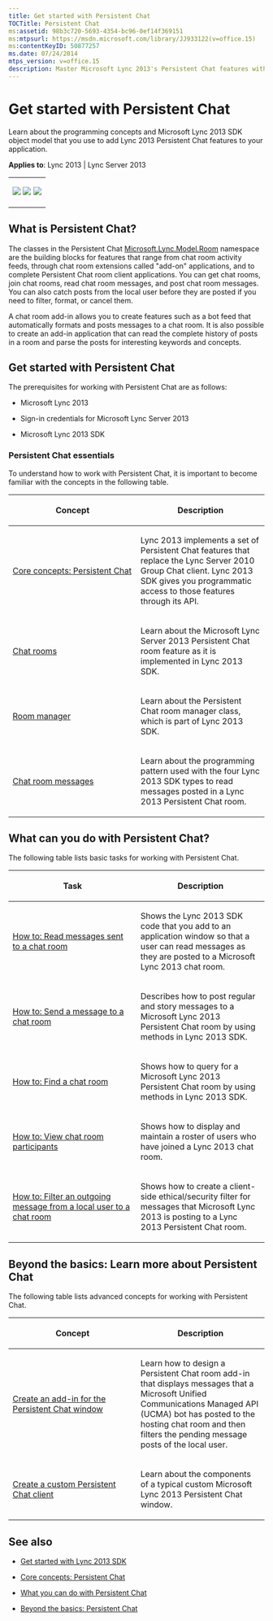 ```yaml
---
title: Get started with Persistent Chat
TOCTitle: Persistent Chat
ms:assetid: 98b3c720-5693-4354-bc96-0ef14f369151
ms:mtpsurl: https://msdn.microsoft.com/library/JJ933122(v=office.15)
ms:contentKeyID: 50877257
ms.date: 07/24/2014
mtps_version: v=office.15
description: Master Microsoft Lync 2013's Persistent Chat features with our comprehensive guide. Learn to create chat rooms, post messages, and develop add-in applications.
---
```


# Get started with Persistent Chat

Learn about the programming concepts and Microsoft Lync 2013 SDK object model that you use to add Lync 2013 Persistent Chat features to your application.

**Applies to**: Lync 2013 | Lync Server 2013

<table>
<colgroup>
<col style="width: 100%" />
</colgroup>
<tbody>
<tr class="odd">
<td><p><a href="get-started-with-persistent-chat.md#Start"" class="uri"><img src="images/JJ933215.mod_icon_getstartbox(Office.15).gif"/></a>   <a href="get-started-with-persistent-chat.md#Do" class="uri"><img src="images/JJ933215.mod_icon_dobox(Office.15).gif"/></a>   <a href="get-started-with-persistent-chat.md#Learn" class="uri"><img src="images/JJ933215.mod_icon_startbox(Office.15).gif"/></a></p></td>
</tr>
</tbody>
</table>

## What is Persistent Chat?

The classes in the Persistent Chat [Microsoft.Lync.Model.Room](https://msdn.microsoft.com/library/jj277187\(v=office.15\)) namespace are the building blocks for features that range from chat room activity feeds, through chat room extensions called "add-on" applications, and to complete Persistent Chat room client applications. You can get chat rooms, join chat rooms, read chat room messages, and post chat room messages. You can also catch posts from the local user before they are posted if you need to filter, format, or cancel them.

A chat room add-in allows you to create features such as a bot feed that automatically formats and posts messages to a chat room. It is also possible to create an add-in application that can read the complete history of posts in a room and parse the posts for interesting keywords and concepts.
<a name="Start"></a> 

## Get started with Persistent Chat

The prerequisites for working with Persistent Chat are as follows:

  - Microsoft Lync 2013

  - Sign-in credentials for Microsoft Lync Server 2013

  - Microsoft Lync 2013 SDK

### Persistent Chat essentials

To understand how to work with Persistent Chat, it is important to become familiar with the concepts in the following table.

<table>
<colgroup>
<col style="width: 50%" />
<col style="width: 50%" />
</colgroup>
<thead>
<tr class="header">
<th><p>Concept</p></th>
<th><p>Description</p></th>
</tr>
</thead>
<tbody>
<tr class="odd">
<td><p><a href="core-concepts-persistent-chat.md">Core concepts: Persistent Chat</a></p></td>
<td><p>Lync 2013 implements a set of Persistent Chat features that replace the Lync Server 2010 Group Chat client. Lync 2013 SDK gives you programmatic access to those features through its API.</p></td>
</tr>
<tr class="even">
<td><p><a href="chat-rooms.md">Chat rooms</a></p></td>
<td><p>Learn about the Microsoft Lync Server 2013 Persistent Chat room feature as it is implemented in Lync 2013 SDK.</p></td>
</tr>
<tr class="odd">
<td><p><a href="room-manager.md">Room manager</a></p></td>
<td><p>Learn about the Persistent Chat room manager class, which is part of Lync 2013 SDK.</p></td>
</tr>
<tr class="even">
<td><p><a href="chat-room-messages.md">Chat room messages</a></p></td>
<td><p>Learn about the programming pattern used with the four Lync 2013 SDK types to read messages posted in a Lync 2013 Persistent Chat room.</p></td>
</tr>
</tbody>
</table>
<a name="Do"></a> 

## What can you do with Persistent Chat?

The following table lists basic tasks for working with Persistent Chat.

<table>
<colgroup>
<col style="width: 50%" />
<col style="width: 50%" />
</colgroup>
<thead>
<tr class="header">
<th><p>Task</p></th>
<th><p>Description</p></th>
</tr>
</thead>
<tbody>
<tr class="odd">
<td><p><a href="how-to-read-messages-sent-to-a-chat-room.md">How to: Read messages sent to a chat room</a></p></td>
<td><p>Shows the Lync 2013 SDK code that you add to an application window so that a user can read messages as they are posted to a Microsoft Lync 2013 chat room.</p></td>
</tr>
<tr class="even">
<td><p><a href="how-to-send-a-message-to-a-chat-room.md">How to: Send a message to a chat room</a></p></td>
<td><p>Describes how to post regular and story messages to a Microsoft Lync 2013 Persistent Chat room by using methods in Lync 2013 SDK.</p></td>
</tr>
<tr class="odd">
<td><p><a href="how-to-find-a-chat-room.md">How to: Find a chat room</a></p></td>
<td><p>Shows how to query for a Microsoft Lync 2013 Persistent Chat room by using methods in Lync 2013 SDK.</p></td>
</tr>
<tr class="even">
<td><p><a href="how-to-view-chat-room-participants.md">How to: View chat room participants</a></p></td>
<td><p>Shows how to display and maintain a roster of users who have joined a Lync 2013 chat room.</p></td>
</tr>
<tr class="odd">
<td><p><a href="how-to-filter-an-outgoing-message-from-a-local-user-to-a-chat-room.md">How to: Filter an outgoing message from a local user to a chat room</a></p></td>
<td><p>Shows how to create a client-side ethical/security filter for messages that Microsoft Lync 2013 is posting to a Lync 2013 Persistent Chat room.</p></td>
</tr>
</tbody>
</table>
<a name="Learn"></a> 

## Beyond the basics: Learn more about Persistent Chat

The following table lists advanced concepts for working with Persistent Chat.

<table>
<colgroup>
<col style="width: 50%" />
<col style="width: 50%" />
</colgroup>
<thead>
<tr class="header">
<th><p>Concept</p></th>
<th><p>Description</p></th>
</tr>
</thead>
<tbody>
<tr class="odd">
<td><p><a href="create-an-add-in-for-the-persistent-chat-window.md">Create an add-in for the Persistent Chat window</a></p></td>
<td><p>Learn how to design a Persistent Chat room add-in that displays messages that a Microsoft Unified Communications Managed API (UCMA) bot has posted to the hosting chat room and then filters the pending message posts of the local user.</p></td>
</tr>
<tr class="even">
<td><p><a href="create-a-custom-persistent-chat-client.md">Create a custom Persistent Chat client</a></p></td>
<td><p>Learn about the components of a typical custom Microsoft Lync 2013 Persistent Chat window.</p></td>
</tr>
</tbody>
</table>

## See also

  - [Get started with Lync 2013 SDK](get-started-with-lync-2013-sdk.md)

  - [Core concepts: Persistent Chat](core-concepts-persistent-chat.md)

  - [What you can do with Persistent Chat](what-you-can-do-with-persistent-chat.md)

  - [Beyond the basics: Persistent Chat](beyond-the-basics-persistent-chat.md)

